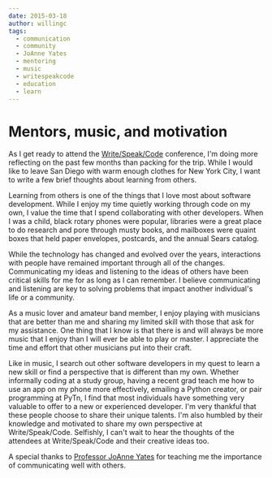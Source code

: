 ```yaml
---
date: 2015-03-18
author: willingc
tags:
  - communication
  - community
  - JoAnne Yates
  - mentoring
  - music
  - writespeakcode
  - education
  - learn
---
```


# Mentors, music, and motivation

As I get ready to attend the [Write/Speak/Code](http://www.writespeakcode.com/) conference, I'm
doing more reflecting on the past few months than packing for the trip. While
I would like to leave San Diego with warm enough clothes for New York City, I
want to write a few brief thoughts about learning from others.
<!-- more -->
Learning from others is one of the things that I love most about software
development. While I enjoy my time quietly working through code on my own, I
value the time that I spend collaborating with other developers. When I was a
child, black rotary phones were popular, libraries were a great place to do
research and pore through musty books, and mailboxes were quaint boxes that
held paper envelopes, postcards, and the annual Sears catalog.

While the technology has changed and evolved over the years, interactions with
people have remained important through all of the changes. Communicating my
ideas and listening to the ideas of others have been critical skills for me
for as long as I can remember. I believe communicating and listening are key
to solving problems that impact another individual's life or a community.

As a music lover and amateur band member, I enjoy playing with musicians that
are better than me and sharing my limited skill with those that ask for my
assistance. One thing that I know is that there is and will always be more
music that I enjoy than I will ever be able to play or master. I appreciate
the time and effort that other musicians put into their craft.

Like in music, I search out other software developers in my quest to learn a
new skill or find a perspective that is different than my own. Whether
informally coding at a study group, having a recent grad teach me how to use
an app on my phone more effectively, emailing a Python creator, or pair
programming at PyTn, I find that most individuals have something very valuable
to offer to a new or experienced developer. I'm very thankful that these
people choose to share their unique talents. I'm also humbled by their
knowledge and motivated to share my own perspective at Write/Speak/Code.
Selfishly, I can't wait to hear the thoughts of the attendees at
Write/Speak/Code and their creative ideas too.

A special thanks to
[Professor JoAnne Yates](http://mitsloan.mit.edu/faculty/detail.php?in_spseqno=41395) for
teaching me the importance of communicating well with others.
